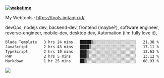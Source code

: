 **[![wakatime](https://wakatime.com/badge/user/87646243-158a-4241-a3cb-668e1fa2dbb8.svg)](https://wakatime.com/@87646243-158a-4241-a3cb-668e1fa2dbb8?style=plastic)**


My Webtools : https://tools.imtaqin.id/


devOps, nodejs dev, backend-dev, frontend (maybe?), software engineer, reverse-engineer, mobile-dev, desktop dev, Automation (i'm fully love it), 

<!--START_SECTION:waka-->

```txt
Blade Template   3 hrs 24 mins   █████▒░░░░░░░░░░░░░░░░░░░   21.38 %
JavaScript       2 hrs 43 mins   ████▒░░░░░░░░░░░░░░░░░░░░   17.11 %
TypeScript       2 hrs 10 mins   ███▒░░░░░░░░░░░░░░░░░░░░░   13.63 %
PHP              2 hrs 5 mins    ███▒░░░░░░░░░░░░░░░░░░░░░   13.12 %
Markdown         1 hr 25 mins    ██▒░░░░░░░░░░░░░░░░░░░░░░   08.93 %
```

<!--END_SECTION:waka-->

<img src="https://github-readme-activity-graph-fjqz177.vercel.app/graph?username=fdciabdul&theme=github-dark"/>
